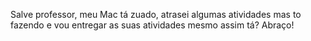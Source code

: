 Salve professor, meu Mac tá zuado, atrasei algumas atividades mas to fazendo e vou entregar as suas atividades mesmo assim tá? Abraço!
